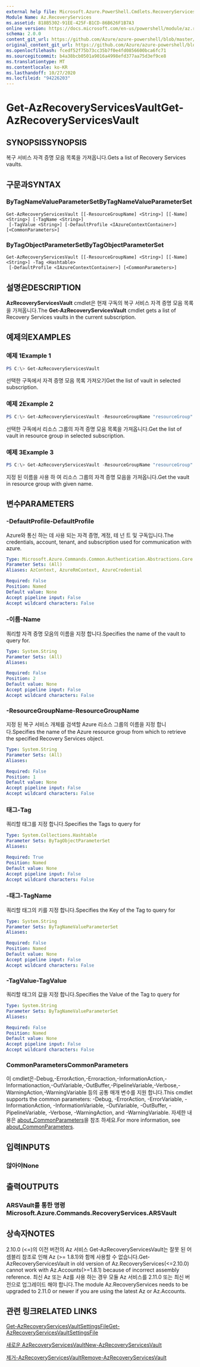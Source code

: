 ```yaml
---
external help file: Microsoft.Azure.PowerShell.Cmdlets.RecoveryServices.dll-Help.xml
Module Name: Az.RecoveryServices
ms.assetid: 818B5302-91EE-425F-B1CD-86B626F1B7A3
online version: https://docs.microsoft.com/en-us/powershell/module/az.recoveryservices/get-azrecoveryservicesvault
schema: 2.0.0
content_git_url: https://github.com/Azure/azure-powershell/blob/master/src/RecoveryServices/RecoveryServices/help/Get-AzRecoveryServicesVault.md
original_content_git_url: https://github.com/Azure/azure-powershell/blob/master/src/RecoveryServices/RecoveryServices/help/Get-AzRecoveryServicesVault.md
ms.openlocfilehash: fcedf52f75b73cc35b7f0e4fd0856600bca6fc71
ms.sourcegitcommit: b4a38bcb0501a9016a4998efd377aa75d3ef9ce8
ms.translationtype: MT
ms.contentlocale: ko-KR
ms.lasthandoff: 10/27/2020
ms.locfileid: "94226203"
---
```

# <span data-ttu-id="43de3-101">Get-AzRecoveryServicesVault</span><span class="sxs-lookup"><span data-stu-id="43de3-101">Get-AzRecoveryServicesVault</span></span>

## <span data-ttu-id="43de3-102">SYNOPSIS</span><span class="sxs-lookup"><span data-stu-id="43de3-102">SYNOPSIS</span></span>

<span data-ttu-id="43de3-103">복구 서비스 자격 증명 모음 목록을 가져옵니다.</span><span class="sxs-lookup"><span data-stu-id="43de3-103">Gets a list of Recovery Services vaults.</span></span>

## <span data-ttu-id="43de3-104">구문과</span><span class="sxs-lookup"><span data-stu-id="43de3-104">SYNTAX</span></span>

### <span data-ttu-id="43de3-105">ByTagNameValueParameterSet</span><span class="sxs-lookup"><span data-stu-id="43de3-105">ByTagNameValueParameterSet</span></span>
```
Get-AzRecoveryServicesVault [[-ResourceGroupName] <String>] [[-Name] <String>] [-TagName <String>]
 [-TagValue <String>] [-DefaultProfile <IAzureContextContainer>] [<CommonParameters>]
```

### <span data-ttu-id="43de3-106">ByTagObjectParameterSet</span><span class="sxs-lookup"><span data-stu-id="43de3-106">ByTagObjectParameterSet</span></span>
```
Get-AzRecoveryServicesVault [[-ResourceGroupName] <String>] [[-Name] <String>] -Tag <Hashtable>
 [-DefaultProfile <IAzureContextContainer>] [<CommonParameters>]
```

## <span data-ttu-id="43de3-107">설명은</span><span class="sxs-lookup"><span data-stu-id="43de3-107">DESCRIPTION</span></span>

<span data-ttu-id="43de3-108">**AzRecoveryServicesVault** cmdlet은 현재 구독의 복구 서비스 자격 증명 모음 목록을 가져옵니다.</span><span class="sxs-lookup"><span data-stu-id="43de3-108">The **Get-AzRecoveryServicesVault** cmdlet gets a list of Recovery Services vaults in the current subscription.</span></span>

## <span data-ttu-id="43de3-109">예제의</span><span class="sxs-lookup"><span data-stu-id="43de3-109">EXAMPLES</span></span>

### <span data-ttu-id="43de3-110">예제 1</span><span class="sxs-lookup"><span data-stu-id="43de3-110">Example 1</span></span>

```powershell
PS C:\> Get-AzRecoveryServicesVault
```

<span data-ttu-id="43de3-111">선택한 구독에서 자격 증명 모음 목록 가져오기</span><span class="sxs-lookup"><span data-stu-id="43de3-111">Get the list of vault in selected subscription.</span></span>

### <span data-ttu-id="43de3-112">예제 2</span><span class="sxs-lookup"><span data-stu-id="43de3-112">Example 2</span></span>

```powershell
PS C:\> Get-AzRecoveryServicesVault -ResourceGroupName "resourceGroup"
```

<span data-ttu-id="43de3-113">선택한 구독에서 리소스 그룹의 자격 증명 모음 목록을 가져옵니다.</span><span class="sxs-lookup"><span data-stu-id="43de3-113">Get the list of vault in resource group in selected subscription.</span></span>

### <span data-ttu-id="43de3-114">예제 3</span><span class="sxs-lookup"><span data-stu-id="43de3-114">Example 3</span></span>

```powershell
PS C:\> Get-AzRecoveryServicesVault -ResourceGroupName "resourceGroup" -Name "vaultName"
```

<span data-ttu-id="43de3-115">지정 된 이름을 사용 하 여 리소스 그룹의 자격 증명 모음을 가져옵니다.</span><span class="sxs-lookup"><span data-stu-id="43de3-115">Get the vault in resource group with given name.</span></span>

## <span data-ttu-id="43de3-116">변수</span><span class="sxs-lookup"><span data-stu-id="43de3-116">PARAMETERS</span></span>

### <span data-ttu-id="43de3-117">-DefaultProfile</span><span class="sxs-lookup"><span data-stu-id="43de3-117">-DefaultProfile</span></span>

<span data-ttu-id="43de3-118">Azure와 통신 하는 데 사용 되는 자격 증명, 계정, 테 넌 트 및 구독입니다.</span><span class="sxs-lookup"><span data-stu-id="43de3-118">The credentials, account, tenant, and subscription used for communication with azure.</span></span>

```yaml
Type: Microsoft.Azure.Commands.Common.Authentication.Abstractions.Core.IAzureContextContainer
Parameter Sets: (All)
Aliases: AzContext, AzureRmContext, AzureCredential

Required: False
Position: Named
Default value: None
Accept pipeline input: False
Accept wildcard characters: False
```

### <span data-ttu-id="43de3-119">-이름</span><span class="sxs-lookup"><span data-stu-id="43de3-119">-Name</span></span>

<span data-ttu-id="43de3-120">쿼리할 자격 증명 모음의 이름을 지정 합니다.</span><span class="sxs-lookup"><span data-stu-id="43de3-120">Specifies the name of the vault to query for.</span></span>

```yaml
Type: System.String
Parameter Sets: (All)
Aliases:

Required: False
Position: 2
Default value: None
Accept pipeline input: False
Accept wildcard characters: False
```

### <span data-ttu-id="43de3-121">-ResourceGroupName</span><span class="sxs-lookup"><span data-stu-id="43de3-121">-ResourceGroupName</span></span>

<span data-ttu-id="43de3-122">지정 된 복구 서비스 개체를 검색할 Azure 리소스 그룹의 이름을 지정 합니다.</span><span class="sxs-lookup"><span data-stu-id="43de3-122">Specifies the name of the Azure resource group from which to retrieve the specified Recovery Services object.</span></span>

```yaml
Type: System.String
Parameter Sets: (All)
Aliases:

Required: False
Position: 1
Default value: None
Accept pipeline input: False
Accept wildcard characters: False
```

### <span data-ttu-id="43de3-123">태그</span><span class="sxs-lookup"><span data-stu-id="43de3-123">-Tag</span></span>

<span data-ttu-id="43de3-124">쿼리할 태그를 지정 합니다.</span><span class="sxs-lookup"><span data-stu-id="43de3-124">Specifies the Tags to query for</span></span>

```yaml
Type: System.Collections.Hashtable
Parameter Sets: ByTagObjectParameterSet
Aliases:

Required: True
Position: Named
Default value: None
Accept pipeline input: False
Accept wildcard characters: False
```

### <span data-ttu-id="43de3-125">-태그</span><span class="sxs-lookup"><span data-stu-id="43de3-125">-TagName</span></span>

<span data-ttu-id="43de3-126">쿼리할 태그의 키를 지정 합니다.</span><span class="sxs-lookup"><span data-stu-id="43de3-126">Specifies the Key of the Tag to query for</span></span>

```yaml
Type: System.String
Parameter Sets: ByTagNameValueParameterSet
Aliases:

Required: False
Position: Named
Default value: None
Accept pipeline input: False
Accept wildcard characters: False
```

### <span data-ttu-id="43de3-127">-TagValue</span><span class="sxs-lookup"><span data-stu-id="43de3-127">-TagValue</span></span>

<span data-ttu-id="43de3-128">쿼리할 태그의 값을 지정 합니다.</span><span class="sxs-lookup"><span data-stu-id="43de3-128">Specifies the Value of the Tag to query for</span></span>

```yaml
Type: System.String
Parameter Sets: ByTagNameValueParameterSet
Aliases:

Required: False
Position: Named
Default value: None
Accept pipeline input: False
Accept wildcard characters: False
```

### <span data-ttu-id="43de3-129">CommonParameters</span><span class="sxs-lookup"><span data-stu-id="43de3-129">CommonParameters</span></span>
<span data-ttu-id="43de3-130">이 cmdlet은-Debug,-ErrorAction,-Erroraction,-InformationAction,-Informationaction,-OutVariable,-OutBuffer,-PipelineVariable,-Verbose,-WarningAction,-WarningVariable 등의 공통 매개 변수를 지원 합니다.</span><span class="sxs-lookup"><span data-stu-id="43de3-130">This cmdlet supports the common parameters: -Debug, -ErrorAction, -ErrorVariable, -InformationAction, -InformationVariable, -OutVariable, -OutBuffer, -PipelineVariable, -Verbose, -WarningAction, and -WarningVariable.</span></span> <span data-ttu-id="43de3-131">자세한 내용은 [about_CommonParameters](http://go.microsoft.com/fwlink/?LinkID=113216)을 참조 하세요.</span><span class="sxs-lookup"><span data-stu-id="43de3-131">For more information, see [about_CommonParameters](http://go.microsoft.com/fwlink/?LinkID=113216).</span></span>

## <span data-ttu-id="43de3-132">입력</span><span class="sxs-lookup"><span data-stu-id="43de3-132">INPUTS</span></span>

### <span data-ttu-id="43de3-133">않아야</span><span class="sxs-lookup"><span data-stu-id="43de3-133">None</span></span>

## <span data-ttu-id="43de3-134">출력</span><span class="sxs-lookup"><span data-stu-id="43de3-134">OUTPUTS</span></span>

### <span data-ttu-id="43de3-135">ARSVault를 통한 명령</span><span class="sxs-lookup"><span data-stu-id="43de3-135">Microsoft.Azure.Commands.RecoveryServices.ARSVault</span></span>

## <span data-ttu-id="43de3-136">상속자</span><span class="sxs-lookup"><span data-stu-id="43de3-136">NOTES</span></span>
<span data-ttu-id="43de3-137">2.10.0 (<=)의 이전 버전의 Az 서비스 Get-AzRecoveryServicesVault는 잘못 된 어셈블리 참조로 인해 Az (>= 1.8.1)와 함께 사용할 수 없습니다.</span><span class="sxs-lookup"><span data-stu-id="43de3-137">Get-AzRecoveryServicesVault in old version of Az.RecoveryServices(<=2.10.0) cannot work with Az.Accounts(>=1.8.1) because of incorrect assembly reference.</span></span> <span data-ttu-id="43de3-138">최신 Az 또는 Az를 사용 하는 경우 모듈 Az 서비스를 2.11.0 또는 최신 버전으로 업그레이드 해야 합니다.</span><span class="sxs-lookup"><span data-stu-id="43de3-138">The module Az.RecoveryServices needs to be upgraded to 2.11.0 or newer if you are using the latest Az or Az.Accounts.</span></span>

## <span data-ttu-id="43de3-139">관련 링크</span><span class="sxs-lookup"><span data-stu-id="43de3-139">RELATED LINKS</span></span>

[<span data-ttu-id="43de3-140">Get-AzRecoveryServicesVaultSettingsFile</span><span class="sxs-lookup"><span data-stu-id="43de3-140">Get-AzRecoveryServicesVaultSettingsFile</span></span>](./Get-AzRecoveryServicesVaultSettingsFile.md)

[<span data-ttu-id="43de3-141">새로운 AzRecoveryServicesVault</span><span class="sxs-lookup"><span data-stu-id="43de3-141">New-AzRecoveryServicesVault</span></span>](./New-AzRecoveryServicesVault.md)

[<span data-ttu-id="43de3-142">제거-AzRecoveryServicesVault</span><span class="sxs-lookup"><span data-stu-id="43de3-142">Remove-AzRecoveryServicesVault</span></span>](./Remove-AzRecoveryServicesVault.md)
